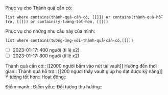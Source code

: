 Phục vụ cho Thành quả cần có:
```dataview
list where contains(thành-quả-cần-có, [[]]) or contains(thành-quả-hỗ-trợ, [[]]) or contains(ý-tưởng-tốt-hơn, [[]]) 
```
Phục vụ cho những nhu cầu này của mình:
```dataview
list where contains(tương-ứng-với-thành-quả-cần-có,[[]])
```
- [ ] 2023-01-17: 400 người (tỉ lệ x2) 
- [ ] 2023-01-17: 800 người (tỉ lệ x2) 

Thành quả cần có:: [[2000 người bấm vào nút tải vault]]
Hướng đến thời gian::
Thành quả hỗ trợ:: [[200 người thấy vault giúp họ đạt được kỹ năng]]
Ý tưởng tốt hơn::
Hoạt động::

Điểm mạnh::
Điểm yếu::
Đối tượng thụ hưởng::
